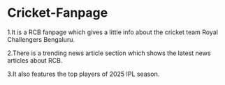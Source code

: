 # Cricket-Fanpage

1.It is a RCB fanpage  which gives a little info about the cricket team Royal Challengers Bengaluru.

2.There is a trending news article section which shows the latest news articles about RCB.

3.It also features the top players of 2025 IPL season.
